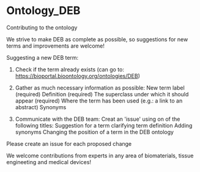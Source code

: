 # Ontology_DEB


Contributing to the ontology

We strive to make DEB as complete as possible, so suggestions for new terms and improvements are welcome!

Suggesting a new DEB term:
1. Check if the term already exists (can go to: https://bioportal.bioontology.org/ontologies/DEB)

2. Gather as much necessary information as possible:
    New term label (required)
    Definition (required)
    The superclass under which it should appear (required)
    Where the term has been used (e.g.: a link to an abstract)
    Synonyms

3. Communicate with the DEB team:
   Creat an 'issue' using on of the following titles:
    Suggestion for a term
    clarifying term definition
    Adding synonyms 
    Changing the position of a term in the DEB ontology

Please create an issue for each proposed change 

We welcome contributions from experts in any area of biomaterials, tissue engineeting and medical devices!
